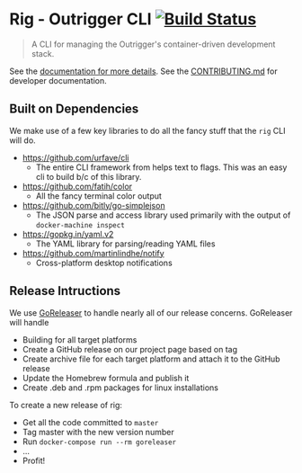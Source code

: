 # Rig - Outrigger CLI [![Build Status](https://travis-ci.org/phase2/rig.svg?branch=develop)](https://travis-ci.org/phase2/rig)

> A CLI for managing the Outrigger's container-driven development stack.

See the [documentation for more details](http://docs.outrigger.sh).
See the [CONTRIBUTING.md](./CONTRIBUTING.md) for developer documentation.

## Built on Dependencies

We make use of a few key libraries to do all the fancy stuff that the `rig` CLI will do.

 * https://github.com/urfave/cli
     * The entire CLI framework from helps text to flags.
     This was an easy cli to build b/c of this library.
 * https://github.com/fatih/color
     * All the fancy terminal color output
 * https://github.com/bitly/go-simplejson
     * The JSON parse and access library used primarily with the output
     of `docker-machine inspect`
 * https://gopkg.in/yaml.v2
     * The YAML library for parsing/reading YAML files
 * https://github.com/martinlindhe/notify
     * Cross-platform desktop notifications

## Release Intructions

We use [GoReleaser](https://goreleaser.com) to handle nearly all of our release concerns.  GoReleaser will handle

* Building for all target platforms
* Create a GitHub release on our project page based on tag
* Create archive file for each target platform and attach it to the GitHub release
* Update the Homebrew formula and publish it
* Create .deb and .rpm packages for linux installations

To create a new release of rig:
* Get all the code committed to `master`
* Tag master with the new version number
* Run `docker-compose run --rm goreleaser`
* ...
* Profit!
